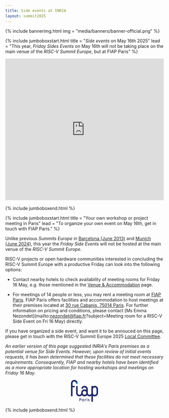 ```yaml
---
title: Side events at INRIA
layout: summit2025
---
```


{% include bannerimg.html
    img = "media/banners/banner-official.png"
%}

{% include jumboboxstart.html
	title = "*Side events* on May 16th 2025"
	lead = "This year, *Friday Sides Events* on May 16th will not be taking place on the main venue of the *RISC-V Summit Europe*, but at FIAP Paris"
%}

<iframe src="https://www.google.com/maps/embed?pb=!1m18!1m12!1m3!1d7517.091614952042!2d2.339818999305587!3d48.82891195811259!2m3!1f0!2f0!3f0!3m2!1i1024!2i768!4f13.1!3m3!1m2!1s0x47e671bc17c61afb%3A0x189e78ebb0a8e7b4!2sFIAP%20Paris!5e1!3m2!1sfr!2sfr!4v1741629011283!5m2!1sfr!2sfr" width="100%" height="450" style="border:0;" allowfullscreen="" loading="lazy" referrerpolicy="no-referrer-when-downgrade"></iframe>

{% include jumboboxend.html %}

{% include jumboboxstart.html
	title = "Your own workshop or project meeting in Paris"
	lead = "To organize your own event on May 16th, get in touch with FIAP Paris."
%}

Unlike previous *Summits Europe* in [Barcelona (June
2013)](https://riscv-europe.org/summit/2023/side-events) and [Munich
(June 2024)](https://riscv-europe.org/summit/2024/sideevents), this
year the *Friday Side Events* will not be hosted at the main
venue of the *RISC-V Summit Europe*.

RISC-V projects or open hardware communities interested in concluding
the RISC-V Summit Europe with a productive Friday can look into the
following options:

 - Contact nearby hotels to check availability of meeting rooms for
   Friday 16 May, e.g. those mentioned in the [Venue &
   Accommodation](https://riscv-europe.org/summit/2025/venue) page.

 - For meetings of 14 people or less, you may rent a meeting room at
   [FIAP Paris](https://www.fiap.paris/en). FIAP Paris offers
   facilities and accommodation to host meetings at their premises
   located at [30 rue Cabanis, 75014
   Paris](https://maps.app.goo.gl/xgC3pgiuuqeUmN3S6). For further
   information on pricing and conditions, please contact [Ms Emma
   Nezondet](mailto:nezondet@fiap.fr?subject=Meeting room for a RISC-V
   Side Event on Fri 16 May) directly.

If you have organized a side event, and want it to be annouced on this
page, please get in touch with the RISC-V Summit Europe 2025 [Local
Committee](mailto:europe-summit-planning@riscv.org).

*An earlier version of this page suggested INRIA's Paris premises as a
potential venue for Side Events. However, upon review of initial
events requests, it has been determined that these facilities do not
meet necessary requirements. Consequently, FIAP and nearby hotels have
been identified as a more appropriate location for hosting workshops
and meetings on Friday 16 May.*

<p align="center"><a href="https://www.fiap.paris/en"><img src="media/logos/FIAP.svg" alt="FIAP" height="70"></a></p>

{% include jumboboxend.html %}

[Local Committee]: j

